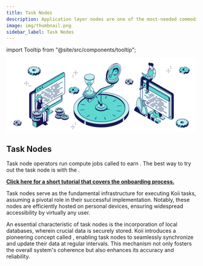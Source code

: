 ```yaml
---
title: Task Nodes
description: Application layer nodes are one of the most-needed commodities in Web3.
image: img/thumbnail.png
sidebar_label: Task Nodes
---
```


import Tooltip from "@site/src/components/tooltip";

![Banner](./img/Run%20a%20Task%20Node.svg)

## Task Nodes

Task node operators run compute jobs called <Tooltip text="tasks"/> to earn <Tooltip text="rewards"/>. The best way to try out the task node is with the <Tooltip text="Koii Node"/>.

[**Click here for a short tutorial that covers the onboarding process.**](/run-a-node/task-nodes/how-to-run-a-koii-node)

Task nodes serve as the fundamental infrastructure for executing Koii tasks, assuming a pivotal role in their successful implementation. Notably, these nodes are efficiently hosted on personal devices, ensuring widespread accessibility by virtually any user.

An essential characteristic of task nodes is the incorporation of local databases, wherein crucial data is securely stored. Koii introduces a pioneering concept called <Tooltip text="database sharing"/>, enabling task nodes to seamlessly synchronize and update their data at regular intervals. This mechanism not only fosters the overall system's coherence but also enhances its accuracy and reliability.
